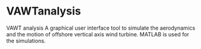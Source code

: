 # VAWTanalysis
VAWT analysis
A graphical user interface tool to simulate the aerodynamics and the motion of offshore vertical axis wind turbine. MATLAB is used for the simulations.
